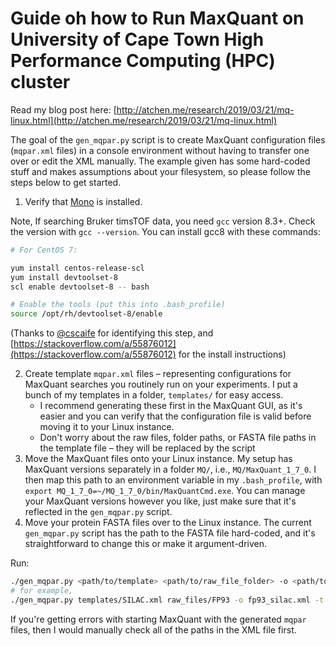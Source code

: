 Guide oh how to Run MaxQuant on University of Cape Town High Performance Computing (HPC) cluster 
================================================================================================

Read my blog post here: [http://atchen.me/research/2019/03/21/mq-linux.html](http://atchen.me/research/2019/03/21/mq-linux.html)

The goal of the `gen_mqpar.py` script is to create MaxQuant configuration files (`mqpar.xml` files) in a console environment without having to transfer one over or edit the XML manually. The example given has some hard-coded stuff and makes assumptions about your filesystem, so please follow the steps below to get started.

1. Verify that [Mono](https://www.mono-project.com/download/stable/#download-lin) is installed.

Note, If searching Bruker timsTOF data, you need `gcc` version 8.3+. Check the version with `gcc --version`. You can install gcc8 with these commands:

```bash
# For CentOS 7:

yum install centos-release-scl
yum install devtoolset-8
scl enable devtoolset-8 -- bash

# Enable the tools (put this into .bash_profile)
source /opt/rh/devtoolset-8/enable
```

(Thanks to [@cscaife](https://github.com/cscaife) for identifying this step, and [https://stackoverflow.com/a/55876012](https://stackoverflow.com/a/55876012) for the install instructions)

2. Create template `mqpar.xml` files – representing configurations for MaxQuant searches you routinely run on your experiments. I put a bunch of my templates in a folder, `templates/` for easy access. 
    - I recommend generating these first in the MaxQuant GUI, as it's easier and you can verify that the configuration file is valid before moving it to your Linux instance.
    - Don't worry about the raw files, folder paths, or FASTA file paths in the template file – they will be replaced by the script
3. Move the MaxQuant files onto your Linux instance. My setup has MaxQuant versions separately in a folder `MQ/`, i.e., `MQ/MaxQuant_1_7_0`. I then map this path to an environment variable in my `.bash_profile`, with `export MQ_1_7_0=~/MQ_1_7_0/bin/MaxQuantCmd.exe`. You can manage your MaxQuant versions however you like, just make sure that it's reflected in the `gen_mqpar.py` script.
4. Move your protein FASTA files over to the Linux instance. The current `gen_mqpar.py` script has the path to the FASTA file hard-coded, and it's straightforward to change this or make it argument-driven.

Run:
```bash
./gen_mqpar.py <path/to/template> <path/to/raw_file_folder> -o <path/to/output_mqpar.xml> -t <num_threads>
# for example,
./gen_mqpar.py templates/SILAC.xml raw_files/FP93 -o fp93_silac.xml -t 6

```

If you're getting errors with starting MaxQuant with the generated `mqpar` files, then I would manually check all of the paths in the XML file first.

